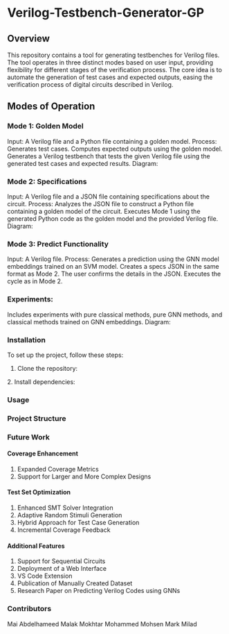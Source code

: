 # Verilog-Testbench-Generator-GP

## Overview
This repository contains a tool for generating testbenches for Verilog files. The tool operates in three distinct modes based on user input, providing flexibility for different stages of the verification process. The core idea is to automate the generation of test cases and expected outputs, easing the verification process of digital circuits described in Verilog.

## Modes of Operation
### Mode 1: Golden Model
Input: A Verilog file and a Python file containing a golden model.
Process:
  Generates test cases.
  Computes expected outputs using the golden model.
  Generates a Verilog testbench that tests the given Verilog file using the generated test cases and expected results.
Diagram:
 <!-- Update with correct path to the image -->

### Mode 2: Specifications
  Input: A Verilog file and a JSON file containing specifications about the circuit.
  Process:
Analyzes the JSON file to construct a Python file containing a golden model of the circuit.
Executes Mode 1 using the generated Python code as the golden model and the provided Verilog file.
  Diagram:
 <!-- Update with correct path to the image -->

### Mode 3: Predict Functionality
Input: A Verilog file.
Process:
Generates a prediction using the GNN model embeddings trained on an SVM model.
Creates a specs JSON in the same format as Mode 2.
The user confirms the details in the JSON.
Executes the cycle as in Mode 2.

### Experiments:
Includes experiments with pure classical methods, pure GNN methods, and classical methods trained on GNN embeddings.
Diagram:
 <!-- Update with correct path to the image -->


### Installation
To set up the project, follow these steps:

1. Clone the repository:
<insert code snippet>
2. Install dependencies:
<insert code snippet>

### Usage

### Project Structure

### Future Work
#### Coverage Enhancement
1. Expanded Coverage Metrics
2. Support for Larger and More Complex Designs

#### Test Set Optimization
1. Enhanced SMT Solver Integration
2. Adaptive Random Stimuli Generation
3. Hybrid Approach for Test Case Generation
4. Incremental Coverage Feedback

#### Additional Features
1. Support for Sequential Circuits
2. Deployment of a Web Interface
3. VS Code Extension
4. Publication of Manually Created Dataset
5. Research Paper on Predicting Verilog Codes using GNNs

### Contributors
Mai Abdelhameed
Malak Mokhtar
Mohammed Mohsen
Mark Milad
